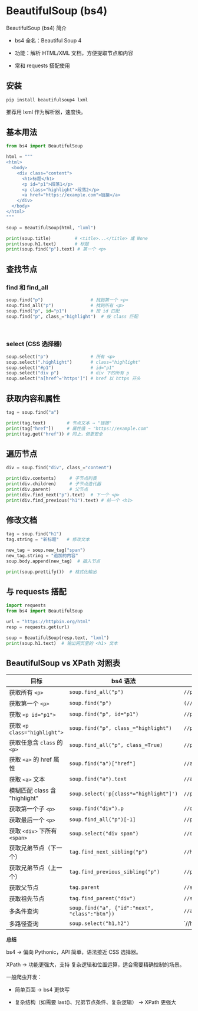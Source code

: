 # BeautifulSoup (bs4)  

BeautifulSoup (bs4) 简介  

- bs4 全名：Beautiful Soup 4

- 功能：解析 HTML/XML 文档，方便提取节点和内容

- 常和 requests 搭配使用


## 安装  

```bash
pip install beautifulsoup4 lxml
```
推荐用 lxml 作为解析器，速度快。  

## 基本用法  

```py
from bs4 import BeautifulSoup

html = """
<html>
  <body>
    <div class="content">
      <h1>标题</h1>
      <p id="p1">段落1</p>
      <p class="highlight">段落2</p>
      <a href="https://example.com">链接</a>
    </div>
  </body>
</html>
"""

soup = BeautifulSoup(html, "lxml")

print(soup.title)         # <title>...</title> 或 None
print(soup.h1.text)       # 标题
print(soup.find("p").text) # 第一个 <p>
```

## 查找节点  

### find 和 find_all  

```py
soup.find("p")                  # 找到第一个 <p>
soup.find_all("p")              # 找到所有 <p>
soup.find("p", id="p1")         # 按 id 匹配
soup.find("p", class_="highlight")  # 按 class 匹配
```

<br>

### select (CSS 选择器)  

```py
soup.select("p")                # 所有 <p>
soup.select(".highlight")       # class="highlight"
soup.select("#p1")              # id="p1"
soup.select("div p")            # div 下的所有 p
soup.select("a[href^='https']") # href 以 https 开头
```

## 获取内容和属性  

```py
tag = soup.find("a")

print(tag.text)        # 节点文本 → "链接"
print(tag["href"])     # 属性值 → "https://example.com"
print(tag.get("href")) # 同上，但更安全
```

## 遍历节点  

```py
div = soup.find("div", class_="content")

print(div.contents)     # 子节点列表
print(div.children)     # 子节点迭代器
print(div.parent)       # 父节点
print(div.find_next("p").text)  # 下一个 <p>
print(div.find_previous("h1").text) # 前一个 <h1>
```

## 修改文档 

```py
tag = soup.find("h1")
tag.string = "新标题"   # 修改文本

new_tag = soup.new_tag("span")
new_tag.string = "追加的内容"
soup.body.append(new_tag)  # 插入节点

print(soup.prettify())  # 格式化输出
```

## 与 requests 搭配  

```py
import requests
from bs4 import BeautifulSoup

url = "https://httpbin.org/html"
resp = requests.get(url)

soup = BeautifulSoup(resp.text, "lxml")
print(soup.h1.text)  # 输出网页里的 <h1> 文本
```

## BeautifulSoup vs XPath 对照表

| 目标                         | bs4 语法                                         | XPath 语法                            |        |
| -------------------------- | ---------------------------------------------- | ----------------------------------- | ------ |
| 获取所有 `<p>`                 | `soup.find_all("p")`                           | `//p`                               |        |
| 获取第一个 `<p>`                | `soup.find("p")`                               | `(//p)[1]`                          |        |
| 获取 `<p id="p1">`           | `soup.find("p", id="p1")`                      | `//p[@id="p1"]`                     |        |
| 获取 `<p class="highlight">` | `soup.find("p", class_="highlight")`           | `//p[@class="highlight"]`           |        |
| 获取任意含 `class` 的 `<p>`      | `soup.find_all("p", class_=True)`              | `//p[@class]`                       |        |
| 获取 `<a>` 的 href 属性         | `soup.find("a")["href"]`                       | `//a/@href`                         |        |
| 获取 `<a>` 文本                | `soup.find("a").text`                          | `//a/text()`                        |        |
| 模糊匹配 class 含 "highlight"   | `soup.select('p[class*="highlight"]')`         | `//p[contains(@class,"highlight")]` |        |
| 获取第一个子 `<p>`               | `soup.find("div").p`                           | `//div/p[1]`                        |        |
| 获取最后一个 `<p>`               | `soup.find_all("p")[-1]`                       | `//p[last()]`                       |        |
| 获取 `<div>` 下所有 `<span>`    | `soup.select("div span")`                      | `//div//span`                       |        |
| 获取兄弟节点（下一个）                | `tag.find_next_sibling("p")`                   | `//h1/following-sibling::p[1]`      |        |
| 获取兄弟节点（上一个）                | `tag.find_previous_sibling("p")`               | `//p/preceding-sibling::h1[1]`      |        |
| 获取父节点                      | `tag.parent`                                   | `//span/parent::div`                |        |
| 获取祖先节点                     | `tag.find_parent("div")`                       | `//span/ancestor::div`              |        |
| 多条件查询                      | `soup.find("a", {"id":"next", "class":"btn"})` | `//a[@id="next" and @class="btn"]`  |        |
| 多路径查询                      | `soup.select("h1,h2")`                         | \`//h1                              | //h2\` |


**总结**

bs4 → 偏向 Pythonic，API 简单，语法接近 CSS 选择器。  

XPath → 功能更强大，支持 复杂逻辑和位置运算，适合需要精确控制的场景。  

一般爬虫开发：

- 简单页面 → bs4 更快写

- 复杂结构（如需要 last()、兄弟节点条件、复杂逻辑） → XPath 更强大